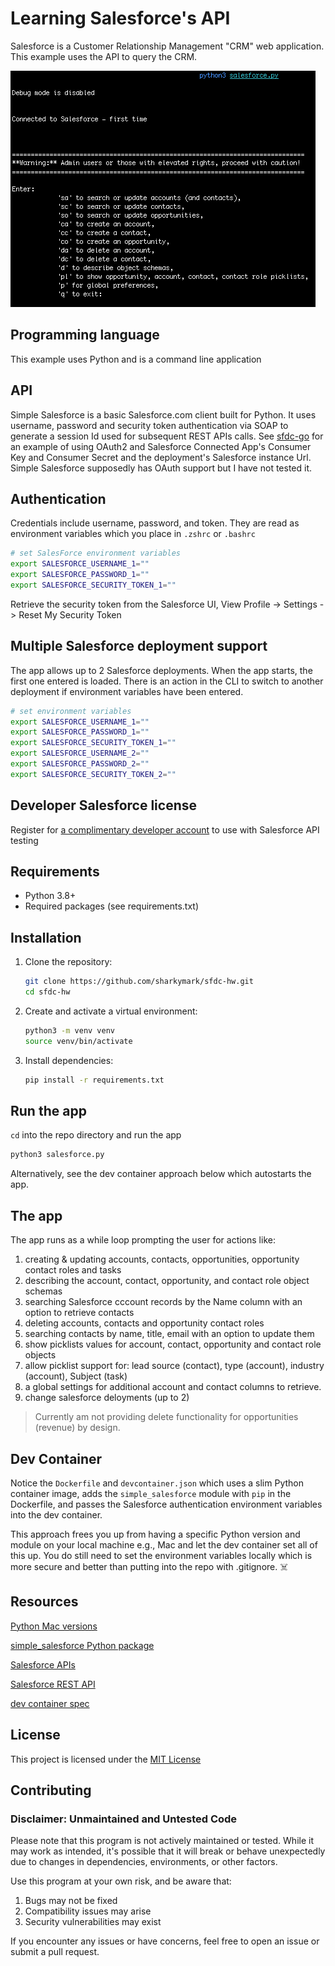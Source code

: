 # Learning Salesforce's API

Salesforce is a Customer Relationship Management "CRM" web application. This example uses the API to query the CRM.

![Main menu screenshot](./docs/images/sfdc-hw.png)

## Programming language

This example uses Python and is a command line application

## API

Simple Salesforce is a basic Salesforce.com client built for Python. It uses username, password and security token authentication via SOAP to generate a session Id used for subsequent REST APIs calls.  See [sfdc-go](https://github.com/sharkymark/sfdc-go) for an example of using OAuth2 and Salesforce Connected App's Consumer Key and Consumer Secret and the deployment's Salesforce instance Url. Simple Salesforce supposedly has OAuth support but I have not tested it.

## Authentication

Credentials include username, password, and token. They are read as environment variables which you place in `.zshrc` or `.bashrc`

```sh
# set SalesForce environment variables
export SALESFORCE_USERNAME_1=""
export SALESFORCE_PASSWORD_1=""
export SALESFORCE_SECURITY_TOKEN_1=""
```

Retrieve the security token from the Salesforce UI, View Profile -> Settings -> Reset My Security Token

## Multiple Salesforce deployment support

The app allows up to 2 Salesforce deployments. When the app starts, the first one entered is loaded. There is an action in the CLI to switch to another deployment if environment variables have been entered.

```sh
# set environment variables
export SALESFORCE_USERNAME_1=""
export SALESFORCE_PASSWORD_1=""
export SALESFORCE_SECURITY_TOKEN_1=""
export SALESFORCE_USERNAME_2=""
export SALESFORCE_PASSWORD_2=""
export SALESFORCE_SECURITY_TOKEN_2=""
```

## Developer Salesforce license

Register for [a complimentary developer account](https://developer.salesforce.com/signup) to use with Salesforce API testing

## Requirements

- Python 3.8+
- Required packages (see requirements.txt)

## Installation

1. Clone the repository:
   ```bash
   git clone https://github.com/sharkymark/sfdc-hw.git
   cd sfdc-hw
   ```

1. Create and activate a virtual environment:
   ```bash
   python3 -m venv venv
   source venv/bin/activate
   ```

1. Install dependencies:
   ```bash
   pip install -r requirements.txt
   ```

## Run the app

`cd` into the repo directory and run the app

```sh
python3 salesforce.py
```

Alternatively, see the dev container approach below which autostarts the app.

## The app 

The app runs as a while loop prompting the user for actions like:
1. creating & updating accounts, contacts, opportunities, opportunity contact roles and tasks
1. describing the account, contact, opportunity, and contact role object schemas
1. searching Salesforce cccount records by the Name column with an option to retrieve contacts
1. deleting accounts, contacts and opportunity contact roles
1. searching contacts by name, title, email with an option to update them
1. show picklists values for account, contact, opportunity and contact role objects
1. allow picklist support for: lead source (contact), type (account), industry (account), Subject (task)
1. a global settings for additional account and contact columns to retrieve.
1. change salesforce deloyments (up to 2)

> Currently am not providing delete functionality for opportunities (revenue) by design.

## Dev Container

Notice the `Dockerfile` and `devcontainer.json` which uses a slim Python container image, adds the `simple_salesforce` module with `pip` in the Dockerfile, and passes the Salesforce authentication environment variables into the dev container.

This approach frees you up from having a specific Python version and module on your local machine e.g., Mac and let the dev container set all of this up. You do still need to set the environment variables locally which is more secure and better than putting into the repo with .gitignore. ☠️

## Resources

[Python Mac versions](https://www.python.org/downloads/macos/)

[simple_salesforce Python package](https://github.com/simple-salesforce/simple-salesforce)

[Salesforce APIs](https://developer.salesforce.com/docs/apis)

[Salesforce REST API](https://developer.salesforce.com/docs/atlas.en-us.api_rest.meta/api_rest/intro_what_is_rest_api.htm)

[dev container spec](https://containers.dev/implementors/json_reference/)

## License

This project is licensed under the [MIT License](LICENSE)

## Contributing

### Disclaimer: Unmaintained and Untested Code

Please note that this program is not actively maintained or tested. While it may work as intended, it's possible that it will break or behave unexpectedly due to changes in dependencies, environments, or other factors.

Use this program at your own risk, and be aware that:
1. Bugs may not be fixed
1. Compatibility issues may arise
1. Security vulnerabilities may exist

If you encounter any issues or have concerns, feel free to open an issue or submit a pull request.